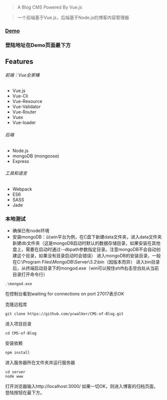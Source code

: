 
> A Blog CMS Powered By Vue.js

> 一个前端基于Vue.js，后端基于Node.js的博客内容管理器

### [Demo](http://115.28.90.175:90/#!/)
### 登陆地址在Demo页面最下方

## Features
###### 前端：Vue全家桶
* Vue.js
* Vue-Cli
* Vue-Resource
* Vue-Validator
* Vue-Router
* Vuex
* Vue-loader

###### 后端
* Node.js
* mongoDB (mongoose)
* Express

###### 工具和语言
* Webpack
* ES6
* SASS
* Jade

### 本地测试
* 确保已有node环境
* 安装mongoDB：以win平台为例，在C盘下新建data文件夹，进入data文件夹新建db文件夹（这是mongoDB启动时默认的数据存储目录，如果安装在其他盘上，需要在启动时通过--dbpath参数指定目录。注意mongoDB不会自动创建这个目录，如果没有目录启动时会错误）
进入mongoDB的安装目录，一般在C:\Program Files\MongoDB\Server\3.2\bin（因版本而异）
进入bin目录后，从终端启动目录下的mongod.exe（win可以按住shift右击空白处从当前目录打开命令行）
```
.\mongod.exe
```
在控制台看到waiting for connections on port 27017表示OK

克隆远程库
```
git clone https://github.com/ycwalker/CMS-of-Blog.git
```
进入项目目录
```
cd CMS-of-Blog
```
安装依赖
```
npm install
```
进入服务器所在文件夹并运行服务器
```
cd server
node www
```
打开浏览器输入http://localhost:3000/
如果一切OK，则进入博客的归档页面，登陆按钮在最下方。
